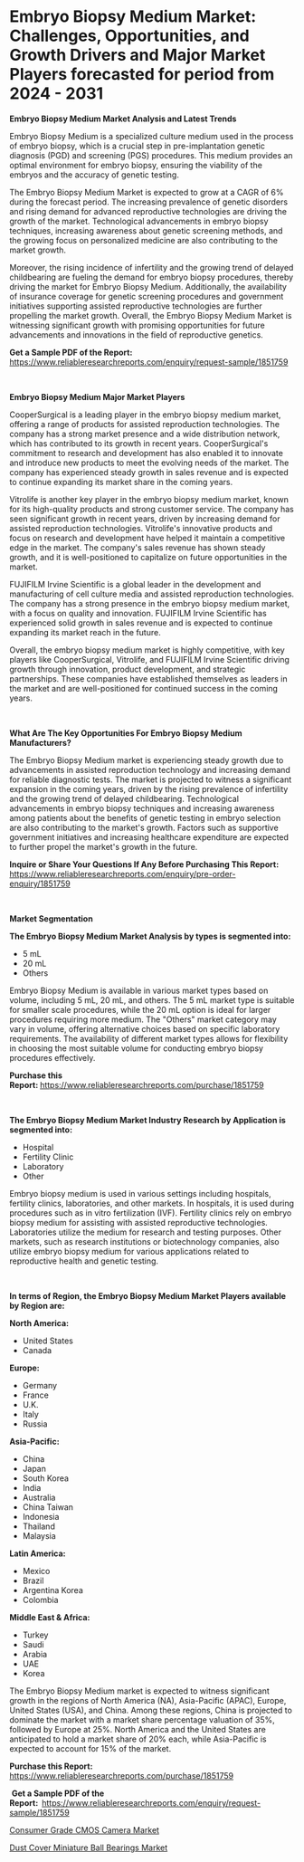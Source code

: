 <p><h1>Embryo Biopsy Medium Market: Challenges, Opportunities, and Growth Drivers and Major Market Players forecasted for period from 2024 - 2031</h1></p><p><strong>Embryo Biopsy Medium Market Analysis and Latest Trends</strong></p>
<p><p>Embryo Biopsy Medium is a specialized culture medium used in the process of embryo biopsy, which is a crucial step in pre-implantation genetic diagnosis (PGD) and screening (PGS) procedures. This medium provides an optimal environment for embryo biopsy, ensuring the viability of the embryos and the accuracy of genetic testing.</p><p>The Embryo Biopsy Medium Market is expected to grow at a CAGR of 6% during the forecast period. The increasing prevalence of genetic disorders and rising demand for advanced reproductive technologies are driving the growth of the market. Technological advancements in embryo biopsy techniques, increasing awareness about genetic screening methods, and the growing focus on personalized medicine are also contributing to the market growth.</p><p>Moreover, the rising incidence of infertility and the growing trend of delayed childbearing are fueling the demand for embryo biopsy procedures, thereby driving the market for Embryo Biopsy Medium. Additionally, the availability of insurance coverage for genetic screening procedures and government initiatives supporting assisted reproductive technologies are further propelling the market growth. Overall, the Embryo Biopsy Medium Market is witnessing significant growth with promising opportunities for future advancements and innovations in the field of reproductive genetics.</p></p>
<p><strong>Get a Sample PDF of the Report:&nbsp;</strong> <a href="https://www.reliableresearchreports.com/enquiry/request-sample/1851759">https://www.reliableresearchreports.com/enquiry/request-sample/1851759</a></p>
<p>&nbsp;</p>
<p><strong>Embryo Biopsy Medium Major Market Players</strong></p>
<p><p>CooperSurgical is a leading player in the embryo biopsy medium market, offering a range of products for assisted reproduction technologies. The company has a strong market presence and a wide distribution network, which has contributed to its growth in recent years. CooperSurgical's commitment to research and development has also enabled it to innovate and introduce new products to meet the evolving needs of the market. The company has experienced steady growth in sales revenue and is expected to continue expanding its market share in the coming years.</p><p>Vitrolife is another key player in the embryo biopsy medium market, known for its high-quality products and strong customer service. The company has seen significant growth in recent years, driven by increasing demand for assisted reproduction technologies. Vitrolife's innovative products and focus on research and development have helped it maintain a competitive edge in the market. The company's sales revenue has shown steady growth, and it is well-positioned to capitalize on future opportunities in the market.</p><p>FUJIFILM Irvine Scientific is a global leader in the development and manufacturing of cell culture media and assisted reproduction technologies. The company has a strong presence in the embryo biopsy medium market, with a focus on quality and innovation. FUJIFILM Irvine Scientific has experienced solid growth in sales revenue and is expected to continue expanding its market reach in the future.</p><p>Overall, the embryo biopsy medium market is highly competitive, with key players like CooperSurgical, Vitrolife, and FUJIFILM Irvine Scientific driving growth through innovation, product development, and strategic partnerships. These companies have established themselves as leaders in the market and are well-positioned for continued success in the coming years.</p></p>
<p>&nbsp;</p>
<p><strong>What Are The Key Opportunities For Embryo Biopsy Medium Manufacturers?</strong></p>
<p><p>The Embryo Biopsy Medium market is experiencing steady growth due to advancements in assisted reproduction technology and increasing demand for reliable diagnostic tests. The market is projected to witness a significant expansion in the coming years, driven by the rising prevalence of infertility and the growing trend of delayed childbearing. Technological advancements in embryo biopsy techniques and increasing awareness among patients about the benefits of genetic testing in embryo selection are also contributing to the market's growth. Factors such as supportive government initiatives and increasing healthcare expenditure are expected to further propel the market's growth in the future.</p></p>
<p><strong>Inquire or Share Your Questions If Any Before Purchasing This Report:</strong> <a href="https://www.reliableresearchreports.com/enquiry/pre-order-enquiry/1851759">https://www.reliableresearchreports.com/enquiry/pre-order-enquiry/1851759</a></p>
<p>&nbsp;</p>
<p><strong>Market Segmentation</strong></p>
<p><strong>The Embryo Biopsy Medium Market Analysis by types is segmented into:</strong></p>
<p><ul><li>5 mL</li><li>20 mL</li><li>Others</li></ul></p>
<p><p>Embryo Biopsy Medium is available in various market types based on volume, including 5 mL, 20 mL, and others. The 5 mL market type is suitable for smaller scale procedures, while the 20 mL option is ideal for larger procedures requiring more medium. The "Others" market category may vary in volume, offering alternative choices based on specific laboratory requirements. The availability of different market types allows for flexibility in choosing the most suitable volume for conducting embryo biopsy procedures effectively.</p></p>
<p><strong>Purchase this Report:&nbsp;</strong><a href="https://www.reliableresearchreports.com/purchase/1851759">https://www.reliableresearchreports.com/purchase/1851759</a></p>
<p>&nbsp;</p>
<p><strong>The Embryo Biopsy Medium Market Industry Research by Application is segmented into:</strong></p>
<p><ul><li>Hospital</li><li>Fertility Clinic</li><li>Laboratory</li><li>Other</li></ul></p>
<p><p>Embryo biopsy medium is used in various settings including hospitals, fertility clinics, laboratories, and other markets. In hospitals, it is used during procedures such as in vitro fertilization (IVF). Fertility clinics rely on embryo biopsy medium for assisting with assisted reproductive technologies. Laboratories utilize the medium for research and testing purposes. Other markets, such as research institutions or biotechnology companies, also utilize embryo biopsy medium for various applications related to reproductive health and genetic testing.</p></p>
<p>&nbsp;</p>
<p><strong>In terms of Region, the Embryo Biopsy Medium Market Players available by Region are:</strong></p>
<p>
    <p> <strong> North America: </strong>
        <ul>
            <li>United States</li>
            <li>Canada</li>
        </ul>
        </p> 
    <p> <strong> Europe: </strong>
        <ul>
            <li>Germany</li>
            <li>France</li>
            <li>U.K.</li>
            <li>Italy</li>
            <li>Russia</li>
        </ul>
        </p> 
    <p> <strong> Asia-Pacific: </strong>
        <ul>
            <li>China</li>
            <li>Japan</li>
            <li>South Korea</li>
            <li>India</li>
            <li>Australia</li>
            <li>China Taiwan</li>
            <li>Indonesia</li>
            <li>Thailand</li>
            <li>Malaysia</li>
        </ul>
        </p> 
    <p> <strong> Latin America: </strong>
        <ul>
            <li>Mexico</li>
            <li>Brazil</li>
            <li>Argentina Korea</li>
            <li>Colombia</li>
        </ul>
        </p> 
    <p> <strong> Middle East & Africa: </strong>
        <ul>
            <li>Turkey</li>
            <li>Saudi</li>
            <li>Arabia</li>
            <li>UAE</li>
            <li>Korea</li>
        </ul>
    </p>
    </p>
<p><p>The Embryo Biopsy Medium market is expected to witness significant growth in the regions of North America (NA), Asia-Pacific (APAC), Europe, United States (USA), and China. Among these regions, China is projected to dominate the market with a market share percentage valuation of 35%, followed by Europe at 25%. North America and the United States are anticipated to hold a market share of 20% each, while Asia-Pacific is expected to account for 15% of the market.</p></p>
<p><strong>Purchase this Report: </strong><a href="https://www.reliableresearchreports.com/purchase/1851759">https://www.reliableresearchreports.com/purchase/1851759</a></p>
<p>&nbsp;<strong>Get a Sample PDF of the Report:&nbsp;&nbsp;</strong><a href="https://www.reliableresearchreports.com/enquiry/request-sample/1851759">https://www.reliableresearchreports.com/enquiry/request-sample/1851759</a></p>
<p><strong></strong></p>
<p><p><a href="https://issuu.com/reportprime-2/docs/consumer-grade-cmos-camera-market-size-2030.pptx">Consumer Grade CMOS Camera Market</a></p><p><a href="https://issuu.com/reportprime-2/docs/dust-cover-miniature-ball-bearings-market-size-203">Dust Cover Miniature Ball Bearings Market</a></p></p>